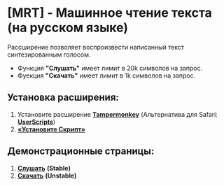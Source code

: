 # [MRT] - Машинное чтение текста (на русском языке)
Рассширение позволяет воспроизвести написанный текст синтезированным голосом.
- Функция **"Слушать"** имеет лимит в 20k символов на запрос.
- Фуекция **"Скачать"** имеет лимит в 1k символов на запрос.

## Установка расширения:
1. Установите расширение **[Tampermonkey](https://www.tampermonkey.net/)** (Альтернатива для Safari: **[UserScripts](https://apps.apple.com/app/userscripts/id1463298887 )**)
2. **[«Установите Скрипт»](https://raw.githubusercontent.com/Alkohole/udr/raw/main/mrt.user.js)**

## Демонстрационные страницы:
1. **[Слушать](https://alkohole.github.io/udr/)** **(Stable)**
2. **[Скачать](https://alkohole.github.io/udr/down)** **(Unstable)**
